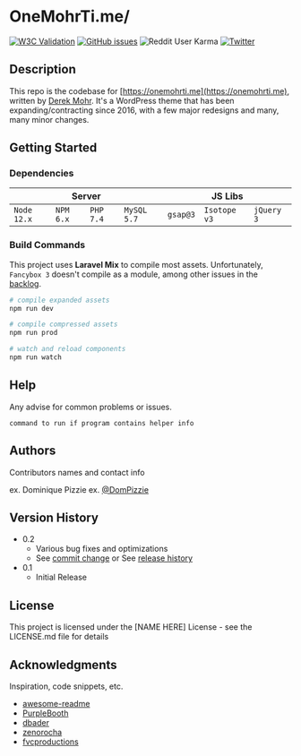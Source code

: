 # OneMohrTi.me/

[![W3C Validation](https://img.shields.io/w3c-validation/html?targetUrl=https%3A%2F%2Fonemohrti.me)](https://validator.w3.org/)
[![GitHub issues](https://img.shields.io/github/issues/onemohrtime/onemohrtime-theme)](https://github.com/OneMohrTime/onemohrtime-theme/issues)
![Reddit User Karma](https://img.shields.io/reddit/user-karma/combined/onemohrtime?label=karma)
[![Twitter](https://img.shields.io/twitter/url?style=social&url=https%3A%2F%2Ftwitter.com%2Fonemohrtime)](https://twitter.com/intent/tweet?text=Check+out+these+interactions:&url=https%3A%2F%2Fgithub.com%2FOneMohrTime%2Fonemohrtime-theme)

## Description

This repo is the codebase for [https://onemohrti.me](https://onemohrti.me), written by [Derek Mohr](https://instagram.com/onemohrtimedesign). It's a WordPress theme that has been expanding/contracting since 2016, with a few major redesigns and many, many minor changes.

## Getting Started

### Dependencies

<table>
	<thead>
		<tr>
			<th colspan="4">Server</th>
			<th colspan="3">JS Libs</th>
		</tr>
	</thead>
	<tbody>
		<tr>
			<td><code>Node 12.x</code></td>
			<td><code>NPM 6.x</code></td>
			<td><code>PHP 7.4</code></td>
			<td><code>MySQL 5.7</code></td>
			<td><code>gsap@3</code></td>
			<td><code>Isotope v3</code></td>
			<td><code>jQuery 3</code></td>
		</tr>
	</tbody>
</table>

### Build Commands

This project uses **Laravel Mix** to compile most assets. Unfortunately, `Fancybox 3` doesn't compile as a module, among other issues in the [backlog](./issues).

```zsh
# compile expanded assets
npm run dev

# compile compressed assets
npm run prod

# watch and reload components
npm run watch
```

## Help

Any advise for common problems or issues.
```
command to run if program contains helper info
```

## Authors

Contributors names and contact info

ex. Dominique Pizzie
ex. [@DomPizzie](https://twitter.com/dompizzie)

## Version History

* 0.2
    * Various bug fixes and optimizations
    * See [commit change]() or See [release history]()
* 0.1
    * Initial Release

## License

This project is licensed under the [NAME HERE] License - see the LICENSE.md file for details

## Acknowledgments

Inspiration, code snippets, etc.
* [awesome-readme](https://github.com/matiassingers/awesome-readme)
* [PurpleBooth](https://gist.github.com/PurpleBooth/109311bb0361f32d87a2)
* [dbader](https://github.com/dbader/readme-template)
* [zenorocha](https://gist.github.com/zenorocha/4526327)
* [fvcproductions](https://gist.github.com/fvcproductions/1bfc2d4aecb01a834b46)
